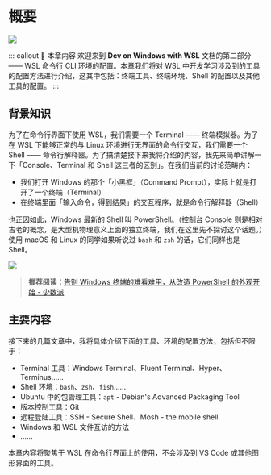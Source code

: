# 概要 <Badge text="New" vertical="middle"/>

![](https://cdn.spencer.felinae98.cn/github/2020/09/200902_220447.png)

::: callout 🍳 本章内容
欢迎来到 **Dev on Windows with WSL** 文档的第二部分 —— WSL 命令行 CLI 环境的配置。本章我们将对 WSL 中开发学习涉及到的工具的配置方法进行介绍，这其中包括：终端工具、终端环境、Shell 的配置以及其他工具的配置。
:::

## 背景知识

为了在命令行界面下使用 WSL，我们需要一个 Terminal —— 终端模拟器。为了在 WSL 下能够正常的与 Linux 环境进行无界面的命令行交互，我们需要一个 Shell —— 命令行解释器。为了搞清楚接下来我将介绍的内容，我先来简单讲解一下「Console、Terminal 和 Shell 这三者的区别」。在我们当前的讨论范畴内：

- 我们打开 Windows 的那个「小黑框」（Command Prompt），实际上就是打开了一个终端（Terminal）
- 在终端里面「输入命令，得到结果」的交互程序，就是命令行解释器（Shell）

也正因如此，Windows 最新的 Shell 叫 PowerShell。（控制台 Console 则是相对古老的概念，是大型机物理意义上面的独立终端，我们在这里先不探讨这个话题。）使用 macOS 和 Linux 的同学如果听说过 `bash` 和 `zsh` 的话，它们同样也是 Shell。

![](https://cdn.spencer.felinae98.cn/github/2020/09/200902_220447-1.png)

> **推荐阅读：**[告别 Windows 终端的难看难用，从改造 PowerShell 的外观开始 - 少数派](https://sspai.com/post/52868)

## 主要内容

接下来的几篇文章中，我将具体介绍下面的工具、环境的配置方法，包括但不限于：

- Terminal 工具：Windows Terminal、Fluent Terminal、Hyper、Terminus……
- Shell 环境：`bash`、`zsh`、`fish`……
- Ubuntu 中的包管理工具：`apt` - Debian's Advanced Packaging Tool
- 版本控制工具：Git
- 远程登陆工具：SSH - Secure Shell、Mosh - the mobile shell
- Windows 和 WSL 文件互访的方法
- ……

本章内容将聚焦于 WSL 在命令行界面上的使用，不会涉及到 VS Code 或其他图形界面的工具。
